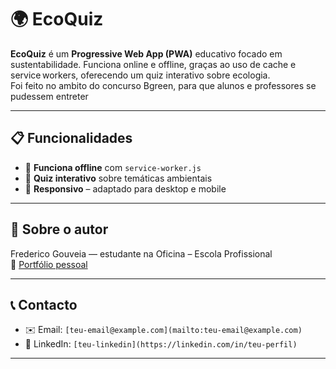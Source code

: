 # 🌍 EcoQuiz

**EcoQuiz** é um **Progressive Web App (PWA)** educativo focado em sustentabilidade. Funciona online e offline, graças ao uso de cache e service workers, oferecendo um quiz interativo sobre ecologia.<br>
Foi feito no ambito do concurso Bgreen, para que alunos e professores se pudessem entreter 

---

## 📋 Funcionalidades

- 📶 **Funciona offline** com `service-worker.js`
- 🧩 **Quiz interativo** sobre temáticas ambientais
- 📱 **Responsivo** – adaptado para desktop e mobile

---

## 👤 Sobre o autor

Frederico Gouveia — estudante na Oficina – Escola Profissional  
🔗 [Portfólio pessoal](https://portfolio-sable-nine-36.vercel.app/)

---

## 📞 Contacto

- ✉️ Email: `[teu-email@example.com](mailto:teu-email@example.com)`
- 💼 LinkedIn: `[teu-linkedin](https://linkedin.com/in/teu-perfil)`

---

